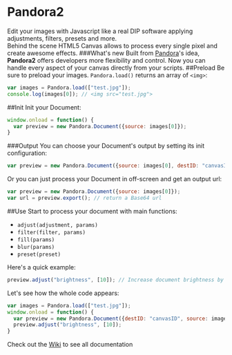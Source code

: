 # Pandora2
Edit your images with Javascript like a real DIP software applying adjustments, filters, presets and more.
<br>Behind the scene HTML5 Canvas allows to process every single pixel and create awesome effects.
###What's new
Built from [Pandora](https://github.com/Marcotrombino/Pandora)'s idea, <b>Pandora2</b> offers developers more flexibility and control. Now you can handle every aspect of your canvas directly from your scripts.
##Preload
Be sure to preload your images.
`Pandora.load()` returns an array of `<img>`:
```js
var images = Pandora.load(["test.jpg"]);
console.log(images[0]); // <img src="test.jpg">
```
##Init
Init your Document:
```js
window.onload = function() {
  var preview = new Pandora.Document({source: images[0]});
}
```
###Output
You can choose your Document's output by setting its init configuration:
```js
var preview = new Pandora.Document({source: images[0], destID: "canvasID"});
```
Or you can just process your Document in off-screen and get an output url:
```js
var preview = new Pandora.Document({source: images[0]});
var url = preview.export(); // return a Base64 url
```
##Use
Start to process your document with main functions:
* `adjust(adjustment, params)`
* `filter(filter, params)`
* `fill(params)`
* `blur(params)`
* `preset(preset)`

Here's a quick example:
```js
preview.adjust("brightness", [10]); // Increase document brightness by 10
```
Let's see how the whole code appears:
```js
var images = Pandora.load(["test.jpg"]);
window.onload = function() {
  var preview = new Pandora.Document({destID: "canvasID", source: images[0]});
  preview.adjust("brightness", [10]);
}
```

Check out the [Wiki](https://github.com/Marcotrombino/Pandora2/wiki/Pandora) to see all documentation
